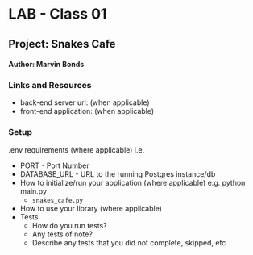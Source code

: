 # LAB - Class 01
## Project: Snakes Cafe
#### Author: Marvin Bonds

### Links and Resources
- back-end server url: (when applicable)
- front-end application: (when applicable)

### Setup
.env requirements (where applicable)
i.e.

- PORT - Port Number
- DATABASE_URL - URL to the running Postgres instance/db
- How to initialize/run your application (where applicable) e.g. python main.py
  - `snakes_cafe.py`
- How to use your library (where applicable)
- Tests
  - How do you run tests?
  - Any tests of note?
  - Describe any tests that you did not complete, skipped, etc

